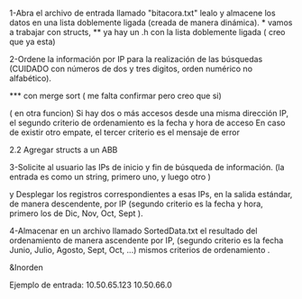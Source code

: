 
1-Abra el archivo de entrada llamado "bitacora.txt" lealo y almacene los datos en una lista doblemente ligada (creada de manera dinámica). * vamos a trabajar con structs, ** ya hay un .h con la lista doblemente ligada ( creo que ya esta) 


2-Ordene la información por IP para la realización de las búsquedas (CUIDADO con números de dos y tres digitos, orden numérico no alfabético). 

*** con merge sort ( me falta confirmar pero creo que si)

 
  ( en otra funcion)
  Si hay dos o más accesos desde una misma dirección IP, el segundo criterio de ordenamiento es la fecha y hora de acceso
    En caso de existir otro empate, el tercer criterio es el mensaje de error


    
2.2 Agregar structs a un ABB
    
3-Solicite al usuario las IPs de inicio y fin de búsqueda de información. (la entrada es como un string, primero uno, <enter> y luego otro <enter>)

  y Desplegar los registros correspondientes a esas IPs, en la salida estándar, de manera descendente, por IP (segundo criterio es la fecha y hora, primero los de Dic, Nov, Oct, Sept ).


4-Almacenar en un archivo llamado SortedData.txt el resultado del ordenamiento de manera ascendente por IP, (segundo criterio es la fecha Junio, Julio, Agosto, Sept, Oct, ...) mismos criterios de ordenamiento .


  &Inorden

Ejemplo de entrada:
10.50.65.123
10.50.66.0
